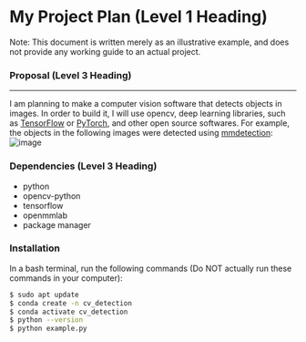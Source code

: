 # My Project Plan (Level 1 Heading)

Note: This document is written merely as an illustrative example, and does not provide
any working guide to an actual project.

### Proposal (Level 3 Heading)

---

I am planning to make a computer vision software that detects objects in images.
In order to build it, I will use opencv, deep learning libraries, such as [TensorFlow](https://www.tensorflow.org/)
or [PyTorch](https://pytorch.org/), and other open source softwares.
For example, the objects in the following images were detected using [mmdetection](https://github.com/open-mmlab/mmdetection):
![image](https://user-images.githubusercontent.com/12907710/137271636-56ba1cd2-b110-4812-8221-b4c120320aa9.png)

### Dependencies (Level 3 Heading)

-   python
-   opencv-python
-   tensorflow
-   openmmlab
-   package manager

### Installation

In a bash terminal, run the following commands (Do NOT actually run these commands in
your computer):

```bash
$ sudo apt update
$ conda create -n cv_detection
$ conda activate cv_detection
$ python --version
$ python example.py
```
